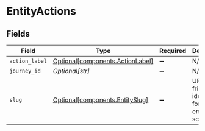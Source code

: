 # EntityActions


## Fields

| Field                                                                  | Type                                                                   | Required                                                               | Description                                                            | Example                                                                |
| ---------------------------------------------------------------------- | ---------------------------------------------------------------------- | ---------------------------------------------------------------------- | ---------------------------------------------------------------------- | ---------------------------------------------------------------------- |
| `action_label`                                                         | [Optional[components.ActionLabel]](../../models/shared/actionlabel.md) | :heavy_minus_sign:                                                     | N/A                                                                    |                                                                        |
| `journey_id`                                                           | *Optional[str]*                                                        | :heavy_minus_sign:                                                     | N/A                                                                    |                                                                        |
| `slug`                                                                 | [Optional[components.EntitySlug]](../../models/shared/entityslug.md)   | :heavy_minus_sign:                                                     | URL-friendly identifier for the entity schema                          | contact                                                                |